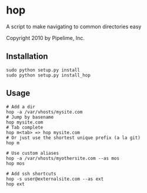 hop
================

A script to make navigating to common directories easy

Copyright 2010 by Pipelime, Inc.


Installation
----------------

	sudo python setup.py install
	sudo python setup.py install_hop

Usage
-----------------

    # Add a dir
	hop -a /var/vhosts/mysite.com
    # Jump by basename
	hop mysite.com
    # Tab complete
	hop m<tab> => hop mysite.com
    # Or just use the shortest unique prefix (a la git)
    hop m

    # Use custom aliases
	hop -a /var/vhosts/myothersite.com --as mos
	hop mos
	
    # Add ssh shortcuts
	hop -s user@externalsite.com --as ext
	hop ext
